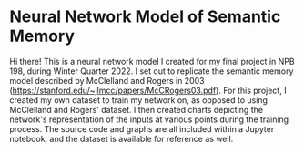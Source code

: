 # Neural Network Model of Semantic Memory
Hi there! This is a neural network model I created for my final project in NPB 198, 
during Winter Quarter 2022.
I set out to replicate the semantic memory model described by McClelland and Rogers in 2003 
(https://stanford.edu/~jlmcc/papers/McCRogers03.pdf).
For this project, I created my own dataset to train my network on, as opposed to using McClelland and Rogers' dataset. I then created charts depicting the network's representation of the inputs at various points during the training process.
The source code and graphs are all included within a Jupyter notebook, and the dataset is available for reference as well.
